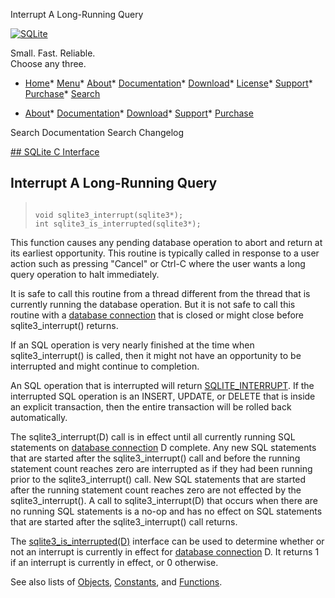 




Interrupt A Long\-Running Query




[![SQLite](../images/sqlite370_banner.gif)](../index.html)


Small. Fast. Reliable.  
Choose any three.


* [Home](../index.html)* [Menu](javascript:void(0))* [About](../about.html)* [Documentation](../docs.html)* [Download](../download.html)* [License](../copyright.html)* [Support](../support.html)* [Purchase](../prosupport.html)* [Search](javascript:void(0))




* [About](../about.html)* [Documentation](../docs.html)* [Download](../download.html)* [Support](../support.html)* [Purchase](../prosupport.html)






Search Documentation
Search Changelog









[## SQLite C Interface](../c3ref/intro.html)
## Interrupt A Long\-Running Query




> ```
> 
> void sqlite3_interrupt(sqlite3*);
> int sqlite3_is_interrupted(sqlite3*);
> 
> ```



This function causes any pending database operation to abort and
return at its earliest opportunity. This routine is typically
called in response to a user action such as pressing "Cancel"
or Ctrl\-C where the user wants a long query operation to halt
immediately.


It is safe to call this routine from a thread different from the
thread that is currently running the database operation. But it
is not safe to call this routine with a [database connection](../c3ref/sqlite3.html) that
is closed or might close before sqlite3\_interrupt() returns.


If an SQL operation is very nearly finished at the time when
sqlite3\_interrupt() is called, then it might not have an opportunity
to be interrupted and might continue to completion.


An SQL operation that is interrupted will return [SQLITE\_INTERRUPT](../rescode.html#interrupt).
If the interrupted SQL operation is an INSERT, UPDATE, or DELETE
that is inside an explicit transaction, then the entire transaction
will be rolled back automatically.


The sqlite3\_interrupt(D) call is in effect until all currently running
SQL statements on [database connection](../c3ref/sqlite3.html) D complete. Any new SQL statements
that are started after the sqlite3\_interrupt() call and before the
running statement count reaches zero are interrupted as if they had been
running prior to the sqlite3\_interrupt() call. New SQL statements
that are started after the running statement count reaches zero are
not effected by the sqlite3\_interrupt().
A call to sqlite3\_interrupt(D) that occurs when there are no running
SQL statements is a no\-op and has no effect on SQL statements
that are started after the sqlite3\_interrupt() call returns.


The [sqlite3\_is\_interrupted(D)](../c3ref/interrupt.html) interface can be used to determine whether
or not an interrupt is currently in effect for [database connection](../c3ref/sqlite3.html) D.
It returns 1 if an interrupt is currently in effect, or 0 otherwise.


See also lists of
 [Objects](../c3ref/objlist.html),
 [Constants](../c3ref/constlist.html), and
 [Functions](../c3ref/funclist.html).


